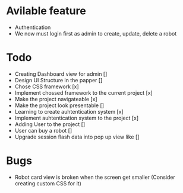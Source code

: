 # Avilable feature
- Authentication
- We now must login first as admin to create, update, delete a robot

# Todo
- Creating Dashboard view for admin [] 
- Design UI Structure in the papper []
- Chose CSS framework [x]
- Implement chossed framework to the current project [x] 
- Make the project navigateable [x] 
- Make the project look presentable [] 
- Learning to create auhtentication system [x] 
- Implement auhtentication system to the project [x] 
- Adding User to the project [] 
- User can buy a robot [] 
- Upgrade session flash data into pop up view like [] 

# Bugs
- Robot card view is broken when the screen get smaller (Consider creating custom CSS for it)